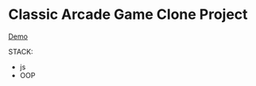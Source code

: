 # Classic Arcade Game Clone Project
[Demo](https://okylistik.github.io/frogger/)

STACK:
- js
 - OOP
